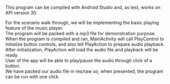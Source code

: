 This program can be compiled with Android Studio and, as test, works on API version 30.

For the scenario walk through, we will be implementing the basic playing feature of the music player. \
The program will be packed with a mp3 file for demonstration purpose. \
When the program is compiled and ran, MainActivity will call PlayControl to initialize button controls, and also tell PlayAction to prepare audio playback. \
After initialization, PlayAction will load the audio file and playback will be ready. \
User of the app will be able to play/pause the audio through click of a button. \
We have packed our audio file in res/raw so, when presented, the program can be run with one click.
